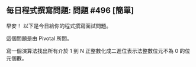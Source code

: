 ## 每日程式撰寫問題: 問題  #496 [簡單]

早安！ 以下是今日給你的程式撰寫面試問題。

這個問題是由 Pivotal 所問。

寫一個演算法找出所有介於 1 到 N 正整數化成二進位表示法整數位元不為 0 的位元個數。